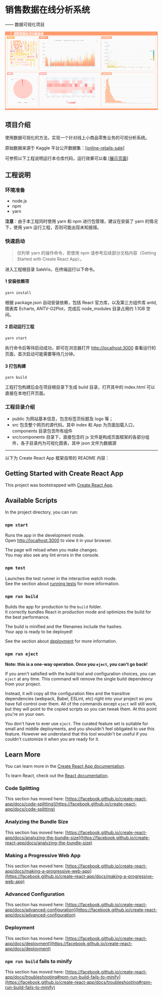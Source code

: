 # 销售数据在线分析系统

—— 数据可视化项目

![preview](./public/favicon/preview.png)

## 项目介绍

使用数据可视化的方法，实现一个针对线上小商品零售业务的可视分析系统。

原始数据来源于 Kaggle 平台公开数据集：[\[online-retails-sale\]](https://www.kaggle.com/datasets/rohitmahulkar/online-retails-sale-dataset)

可参照以下工程说明运行本仓库代码，运行效果可以看 [\[展示页面\]](http://salevis.yujiezju.run)

## 工程说明

### 环境准备

- node.js
- npm
- yarn

**注意**：由于本工程同时使用 yarn 和 npm 进行包管理，建议在安装了 yarn 的情况下，使用 yarn 运行工程，否则可能出现未知报错。

### 快速启动

> 仅列举 yarn 的操作命令，若使用 npm 请参考后续部分文档内容（Getting Started with Create React App）。

进入工程根目录 SaleVis，在终端运行以下命令。

#### 1 安装依赖项
`yarn install`

根据 package.json 自动安装依赖，包括 React 官方库，以及第三方组件库 antd, 图表库 Echarts, ANTV-G2Plot，完成后 node_modules 目录占用约 1.1GB 空间。

#### 2 启动运行工程
`yarn start`

执行命令后等待启动成功，即可在浏览器打开 [http://localhost:3000](http://localhost:3000) 查看运行的页面，首次启动可能需要等待几分钟。

#### 3 打包构建
`yarn build`

工程打包构建后会在项目根目录下生成 build 目录，打开其中的 index.html 可以直接在本地打开页面。

### 工程目录介绍

- public 为网站基本信息，包含标签页标题及 logo 等；
- src 包含整个网页的源代码，其中 index 和 App 为页面加载入口，components 目录包含所有组件
- src/components 目录下，直接包含的 js 文件是构成页面框架的各部分组件，各子目录内为可视化图表，其中 json 文件为数据源

***
以下为 Create React App 框架自带的 README 内容：

## Getting Started with Create React App

This project was bootstrapped with [Create React App](https://github.com/facebook/create-react-app).

## Available Scripts

In the project directory, you can run:

### `npm start`

Runs the app in the development mode.\
Open [http://localhost:3000](http://localhost:3000) to view it in your browser.

The page will reload when you make changes.\
You may also see any lint errors in the console.

### `npm test`

Launches the test runner in the interactive watch mode.\
See the section about [running tests](https://facebook.github.io/create-react-app/docs/running-tests) for more information.

### `npm run build`

Builds the app for production to the `build` folder.\
It correctly bundles React in production mode and optimizes the build for the best performance.

The build is minified and the filenames include the hashes.\
Your app is ready to be deployed!

See the section about [deployment](https://facebook.github.io/create-react-app/docs/deployment) for more information.

### `npm run eject`

**Note: this is a one-way operation. Once you `eject`, you can't go back!**

If you aren't satisfied with the build tool and configuration choices, you can `eject` at any time. This command will remove the single build dependency from your project.

Instead, it will copy all the configuration files and the transitive dependencies (webpack, Babel, ESLint, etc) right into your project so you have full control over them. All of the commands except `eject` will still work, but they will point to the copied scripts so you can tweak them. At this point you're on your own.

You don't have to ever use `eject`. The curated feature set is suitable for small and middle deployments, and you shouldn't feel obligated to use this feature. However we understand that this tool wouldn't be useful if you couldn't customize it when you are ready for it.

## Learn More

You can learn more in the [Create React App documentation](https://facebook.github.io/create-react-app/docs/getting-started).

To learn React, check out the [React documentation](https://reactjs.org/).

### Code Splitting

This section has moved here: [https://facebook.github.io/create-react-app/docs/code-splitting](https://facebook.github.io/create-react-app/docs/code-splitting)

### Analyzing the Bundle Size

This section has moved here: [https://facebook.github.io/create-react-app/docs/analyzing-the-bundle-size](https://facebook.github.io/create-react-app/docs/analyzing-the-bundle-size)

### Making a Progressive Web App

This section has moved here: [https://facebook.github.io/create-react-app/docs/making-a-progressive-web-app](https://facebook.github.io/create-react-app/docs/making-a-progressive-web-app)

### Advanced Configuration

This section has moved here: [https://facebook.github.io/create-react-app/docs/advanced-configuration](https://facebook.github.io/create-react-app/docs/advanced-configuration)

### Deployment

This section has moved here: [https://facebook.github.io/create-react-app/docs/deployment](https://facebook.github.io/create-react-app/docs/deployment)

### `npm run build` fails to minify

This section has moved here: [https://facebook.github.io/create-react-app/docs/troubleshooting#npm-run-build-fails-to-minify](https://facebook.github.io/create-react-app/docs/troubleshooting#npm-run-build-fails-to-minify)
